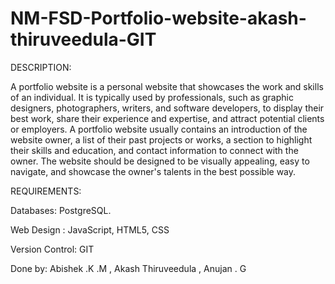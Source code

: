 # NM-FSD-Portfolio-website-akash-thiruveedula-GIT

DESCRIPTION:

A portfolio website is a personal website that showcases the work and skills of an individual. It is typically used by professionals, such as graphic designers, photographers, writers, and software developers, to display their best work, share their experience and expertise, and attract potential clients or employers. A portfolio website usually contains an introduction of the website owner, a list of their past projects or works, a section to highlight their skills and education, and contact information to connect with the owner. The website should be designed to be visually appealing, easy to navigate, and showcase the owner's talents in the best possible way.

REQUIREMENTS:

Databases: PostgreSQL.

Web Design : JavaScript, HTML5, CSS

Version Control: GIT

Done by: Abishek .K .M , Akash Thiruveedula , Anujan . G
